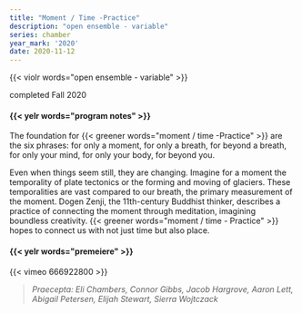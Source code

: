 ```yaml
---
title: "Moment / Time -Practice"
description: "open ensemble - variable"
series: chamber
year_mark: '2020'
date: 2020-11-12
---
```


{{< violr words="open ensemble - variable" >}}

completed Fall 2020

#### {{< yelr words="program notes" >}}
The foundation for {{< greener words="moment / time -Practice" >}} are the six phrases: for only a moment, for only a breath, for beyond a breath, for only your mind, for only your body, for beyond you.

Even when things seem still, they are changing. Imagine for a moment the temporality of plate tectonics or the forming and moving of glaciers. These temporalities are vast compared to our breath, the primary measurement of the moment. Dogen Zenji, the 11th-century Buddhist thinker, describes a practice of connecting the moment through meditation, imagining boundless creativity. {{< greener words="moment / time - Practice" >}} hopes to connect us with not just time but also place.

#### {{< yelr words="premeiere" >}}
{{< vimeo 666922800 >}}
> *Praecepta: Eli Chambers, Connor Gibbs, Jacob Hargrove, Aaron Lett, Abigail Petersen, Elijah Stewart, Sierra Wojtczack*
